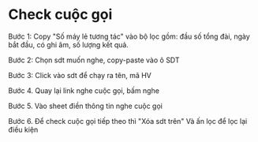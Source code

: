 # Check cuộc gọi

Bước 1: Copy "Số máy lẻ tương tác" vào bộ lọc gồm: đầu số tổng đài, ngày bắt đầu, có ghi âm, số lượng kết quả.

Bước 2: Chọn sdt muốn nghe, copy-paste vào ô SDT

Bước 3: Click vào sdt để chạy ra tên, mã HV

Bước 4. Quay lại link nghe cuộc gọi, bấm nghe

Bước 5. Vào sheet điền thông tin nghe cuộc gọi

Bước 6. Để check cuộc gọi tiếp theo thì "Xóa sdt trên" Và ấn lọc để lọc lại điều kiện



